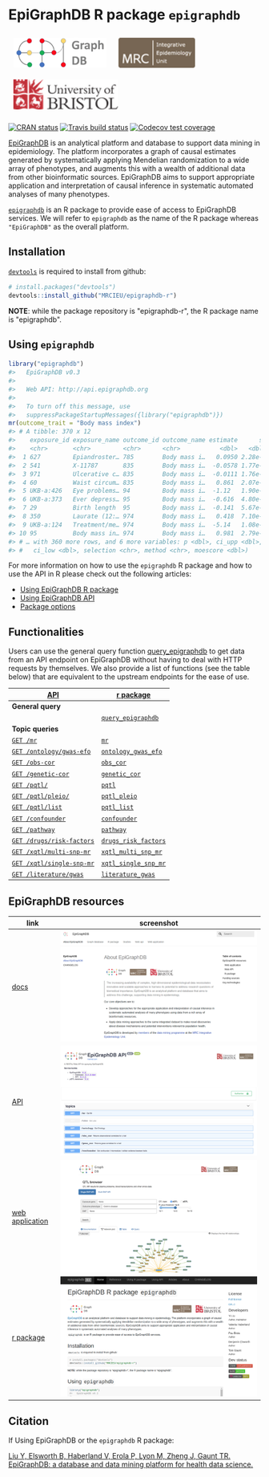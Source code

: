 # EpiGraphDB R package `epigraphdb`

<a href="http://epigraphdb.org"><img src="man/figures/logo_wide.png" alt="" height="60" style="padding:10px"/></a> <span class="pull-right"> <a href="http://www.bris.ac.uk"><img src="man/figures/ieu40.png" alt="" height="60" style="padding:10px"/></a> <a href="http://www.bris.ac.uk/ieu"><img src="man/figures/uob40.png" alt="" height="60" style="padding:10px"/></a> </span>

<!-- badges: start -->

[![CRAN status](https://www.r-pkg.org/badges/version/epigraphdb)](https://cran.r-project.org/package=epigraphdb)
[![Travis build status](https://travis-ci.org/MRCIEU/epigraphdb-r.svg?branch=master)](https://travis-ci.org/MRCIEU/epigraphdb-r)
[![Codecov test coverage](https://codecov.io/gh/MRCIEU/epigraphdb-r/branch/master/graph/badge.svg)](https://codecov.io/gh/MRCIEU/epigraphdb-r?branch=master)

<!-- badges: end -->

[EpiGraphDB](http://epigraphdb.org) is an analytical platform and database to support data mining in epidemiology.
The platform incorporates a graph of causal estimates generated by systematically applying Mendelian randomization to a wide array of phenotypes, and augments this with a wealth of additional data from other bioinformatic sources.
EpiGraphDB aims to support appropriate application and interpretation of causal inference in systematic automated analyses of many phenotypes.

[`epigraphdb`](https://github.com/MRCIEU/epigraphdb-r) is an R package to provide ease of access to EpiGraphDB services. We will refer to `epigraphdb` as the name of the R package whereas `"EpiGraphDB"` as the overall platform.

## Installation

[`devtools`](http://devtools.r-lib.org/)
is required to install from github:

```r
# install.packages("devtools")
devtools::install_github("MRCIEU/epigraphdb-r")
```

**NOTE**: while the package repository is "epigraphdb-r",
the R package name is "epigraphdb".

## Using `epigraphdb`

```r
library("epigraphdb")
#>   EpiGraphDB v0.3
#>
#>   Web API: http://api.epigraphdb.org
#>
#>   To turn off this message, use
#>   suppressPackageStartupMessages({library("epigraphdb")})
mr(outcome_trait = "Body mass index")
#> # A tibble: 370 x 12
#>    exposure_id exposure_name outcome_id outcome_name estimate      se
#>    <chr>       <chr>         <chr>      <chr>           <dbl>   <dbl>
#>  1 627         Epiandroster… 785        Body mass i…   0.0950 2.28e-3
#>  2 541         X-11787       835        Body mass i…  -0.0578 1.77e-4
#>  3 971         Ulcerative c… 835        Body mass i…  -0.0111 1.76e-4
#>  4 60          Waist circum… 835        Body mass i…   0.861  2.07e-2
#>  5 UKB-a:426   Eye problems… 94         Body mass i…  -1.12   1.90e-2
#>  6 UKB-a:373   Ever depress… 95         Body mass i…  -0.616  4.80e-4
#>  7 29          Birth length  95         Body mass i…  -0.141  5.67e-4
#>  8 350         Laurate (12:… 974        Body mass i…   0.418  7.10e-3
#>  9 UKB-a:124   Treatment/me… 974        Body mass i…  -5.14   1.08e-1
#> 10 95          Body mass in… 974        Body mass i…   0.981  2.79e-2
#> # … with 360 more rows, and 6 more variables: p <dbl>, ci_upp <dbl>,
#> #   ci_low <dbl>, selection <chr>, method <chr>, moescore <dbl>)
```

For more information on how to use the `epigraphdb` R package and
how to use the API in R please check out the following articles:

- [Using EpiGraphDB R package](https://mrcieu.github.io/epigraphdb-r/articles/using-epigraphdb-r-package.html)
- [Using EpiGraphDB API ](https://mrcieu.github.io/epigraphdb-r/articles/using-epigraphdb-api.html)
- [Package options](https://mrcieu.github.io/epigraphdb-r/articles/options.html)

## Functionalities

Users can use the general query function
[query_epigraphdb](https://mrcieu.github.io/epigraphdb-r/reference/query_epigraphdb.html)
to get data from an API endpoint on EpiGraphDB without having to deal with HTTP requests by themselves.
We also provide a list of functions (see the table below) that are equivalent to the upstream endpoints for the ease of use.

<table class="table">
  <thead>
    <tr class="header">
      <th><a href="http://api.epigraphdb.org/">API</a></th>
      <th><a href="https://github.com/MRCIEU/epigraphdb-r">r package</a></th>
    </tr>
  </thead>
  <tbody>
    <tr>
      <td><strong>General query</strong></td>
      <td></td>
    </tr>
    <tr>
      <td>
      </td>
      <td>
        <a href="https://mrcieu.github.io/epigraphdb-r/reference/query_epigraphdb.html"><code>query_epigraphdb</code></a>
      </td>
    </tr>
    <tr>
      <td><strong>Topic queries</strong></td>
      <td></td>
    </tr>
    <tr>
      <td>
        <a href="http://docs.epigraphdb.org/api/api-endpoints/#get-mr"><code>GET /mr</code></a>
      </td>
      <td>
        <a href="https://mrcieu.github.io/epigraphdb-r/reference/mr.html"><code>mr</code></a>
      </td>
    </tr>
    <tr>
      <td>
        <a href="http://docs.epigraphdb.org/api/api-endpoints/#get-ontologygwas-efo"><code>GET /ontology/gwas-efo</code></a>
      </td>
      <td>
        <a href="https://mrcieu.github.io/epigraphdb-r/reference/ontology_gwas_efo.html"><code>ontology_gwas_efo</code></a>
      </td>
    </tr>
    <tr>
      <td>
        <a href="http://docs.epigraphdb.org/api/api-endpoints/#get-obs-cor"><code>GET /obs-cor</code></a>
      </td>
      <td>
        <a href="https://mrcieu.github.io/epigraphdb-r/reference/obs_cor.html"><code>obs_cor</code></a>
      </td>
    </tr>
    <tr>
      <td>
        <a href="http://docs.epigraphdb.org/api/api-endpoints/#get-genetic-cor"><code>GET /genetic-cor</code></a>
      </td>
      <td>
        <a href="https://mrcieu.github.io/epigraphdb-r/reference/genetic_cor.html"><code>genetic_cor</code></a>
      </td>
    </tr>
    <tr>
      <td>
        <a href="http://docs.epigraphdb.org/api/api-endpoints/#get-pqtl"><code>GET /pqtl/</code></a>
      </td>
      <td>
        <a href="https://mrcieu.github.io/epigraphdb-r/reference/pqtl.html"><code>pqtl</code></a>
      </td>
    </tr>
    <tr>
      <td>
        <a href="http://docs.epigraphdb.org/api/api-endpoints/#get-pqtlpleio"><code>GET /pqtl/pleio/</code></a>
      </td>
      <td>
        <a
          href="https://mrcieu.github.io/epigraphdb-r/reference/pqtl_pleio.html"><code>pqtl_pleio</code></a>
      </td>
    </tr>
    <tr>
      <td>
        <a href="http://docs.epigraphdb.org/api/api-endpoints/#get-pqtllist"><code>GET /pqtl/list</code></a>
      </td>
      <td>
        <a href="https://mrcieu.github.io/epigraphdb-r/reference/pqtl_list.html"><code>pqtl_list</code></a>
      </td>
    </tr>
    <tr>
      <td>
        <a href="http://docs.epigraphdb.org/api/api-endpoints/#get-confounder"><code>GET /confounder</code></a>
      </td>
      <td>
        <a href="https://mrcieu.github.io/epigraphdb-r/reference/confounder.html"><code>confounder</code></a>
      </td>
    </tr>
    <tr>
      <td>
        <a href="http://docs.epigraphdb.org/api/api-endpoints/#get-pathway"><code>GET /pathway</code></a>
      </td>
      <td>
        <a href="https://mrcieu.github.io/epigraphdb-r/reference/pathway.html"><code>pathway</code></a>
      </td>
    </tr>
    <tr>
      <td>
        <a href="http://docs.epigraphdb.org/api/api-endpoints/#get-drugsrisk-factors"><code>GET /drugs/risk-factors</code></a>
      </td>
      <td>
        <a href="https://mrcieu.github.io/epigraphdb-r/reference/drugs_risk_factors.html"><code>drugs_risk_factors</code></a>
      </td>
    </tr>
    <tr>
      <td>
        <a href="http://docs.epigraphdb.org/api/api-endpoints/#get-xqtlmulti-snp-mr"><code>GET /xqtl/multi-snp-mr</code></a>
      </td>
      <td>
        <a href="https://mrcieu.github.io/epigraphdb-r/reference/xqtl_multi_snp_mr.html"><code>xqtl_multi_snp_mr</code></a>
      </td>
    </tr>
    <tr>
      <td>
        <a href="http://docs.epigraphdb.org/api/api-endpoints/#get-xqtlsingle-snp-mr"><code>GET /xqtl/single-snp-mr</code></a>
      </td>
      <td>
        <a href="https://mrcieu.github.io/epigraphdb-r/reference/xqtl_single_snp_mr.html"><code>xqtl_single_snp_mr</code></a>
      </td>
    </tr>
    <tr>
      <td>
        <a href="http://docs.epigraphdb.org/api/api-endpoints/#get-literaturegwas"><code>GET /literature/gwas</code></a>
      </td>
      <td>
        <a href="https://mrcieu.github.io/epigraphdb-r/reference/literature_gwas.html"><code>literature_gwas</code></a>
      </td>
    </tr>
  </tbody>
</table>


## EpiGraphDB resources

| link                                                | screenshot                                            |
|-----------------------------------------------------|-------------------------------------------------------|
| [docs](http://docs.epigraphdb.org)                  | ![docs](vignettes/figures/epigraphdb-docs.png)        |
| [API](http://api.epigraphdb.org)                    | ![api](vignettes/figures/epigraphdb-api-swagger.png)  |
| [web application](http://epigraphdb.org)            | ![webapp](vignettes/figures/epigraphdb-xqtl-view.png) |
| [r package](https://github.com/MRCIEU/epigraphdb-r) | ![epigraphdb-r](vignettes/figures/epigraphdb-r.png)   |

## Citation

If Using EpiGraphDB or the `epigraphdb` R package:

[
  Liu Y, Elsworth B, Haberland V, Erola P, Lyon M, Zheng J, Gaunt TR.
  EpiGraphDB: a database and data mining platform for health data science.
](http://epigraphdb.org)
